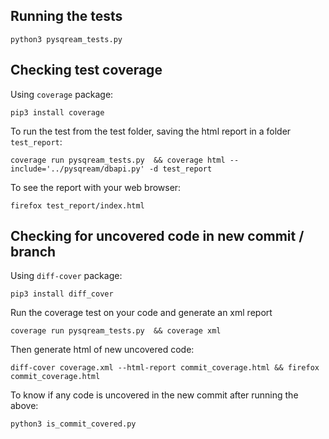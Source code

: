 ## Running the tests
`python3 pysqream_tests.py`

## Checking test coverage
Using `coverage` package:

`pip3 install coverage`
 
To run the test from the test folder, saving the html report in a folder `test_report`:

`coverage run pysqream_tests.py  && coverage html --include='../pysqream/dbapi.py' -d test_report`

To see the report with your web browser:

`firefox test_report/index.html`

## Checking for uncovered code in new commit / branch
Using `diff-cover` package:

`pip3 install diff_cover`

Run the coverage test on your code and generate an xml report

`coverage run pysqream_tests.py  && coverage xml`

Then generate html of new uncovered code:

`diff-cover coverage.xml --html-report commit_coverage.html && firefox commit_coverage.html`

To know if any code is uncovered in the new commit after running the above:

`python3 is_commit_covered.py`
